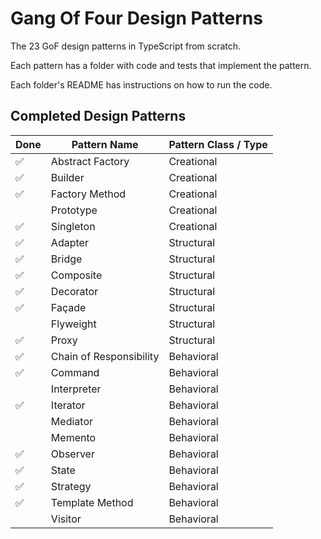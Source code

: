 # Gang Of Four Design Patterns

The 23 GoF design patterns in TypeScript from scratch.

Each pattern has a folder with code and tests that implement the pattern.

Each folder's README has instructions on how to run the code.

## Completed Design Patterns

| Done | Pattern Name            | Pattern Class / Type |
| ---- | ----------------------- | -------------------- |
| ✅   | Abstract Factory        | Creational           |
| ✅   | Builder                 | Creational           |
| ✅   | Factory Method          | Creational           |
|      | Prototype               | Creational           |
| ✅   | Singleton               | Creational           |
| ✅   | Adapter                 | Structural           |
| ✅   | Bridge                  | Structural           |
| ✅   | Composite               | Structural           |
| ✅   | Decorator               | Structural           |
| ✅   | Façade                  | Structural           |
|      | Flyweight               | Structural           |
| ✅   | Proxy                   | Structural           |
| ✅   | Chain of Responsibility | Behavioral           |
| ✅   | Command                 | Behavioral           |
|      | Interpreter             | Behavioral           |
| ✅   | Iterator                | Behavioral           |
|      | Mediator                | Behavioral           |
|      | Memento                 | Behavioral           |
| ✅   | Observer                | Behavioral           |
| ✅   | State                   | Behavioral           |
| ✅   | Strategy                | Behavioral           |
| ✅   | Template Method         | Behavioral           |
|      | Visitor                 | Behavioral           |
